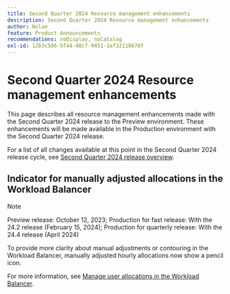 ```yaml
---
title: Second Quarter 2024 Resource management enhancements
description: Second Quarter 2024 Resource management enhancements
author: Nolan
feature: Product Announcements
recommendations: noDisplay, noCatalog
exl-id: 12b3c586-5f44-48cf-9451-1ef32118676f
---
```

# Second Quarter 2024 Resource management enhancements

This page describes all resource management enhancements made with the Second Quarter 2024 release to the Preview environment. These enhancements will be made available in the Production environment with the Second Quarter 2024 release.

For a list of all changes available at this point in the Second Quarter 2024 release cycle, see [Second Quarter 2024 release overview](/help/quicksilver/product-announcements/product-releases/24-q2-release-activity/24-q2-release-overview.md).

## Indicator for manually adjusted allocations in the Workload Balancer

>[!NOTE]
>
>Preview release: October 12, 2023; Production for fast release: With the 24.2 release (February 15, 2024); Production for quarterly release: With the 24.4 release (April 2024)

To provide more clarity about manual adjustments or contouring in the Workload Balancer, manually adjusted hourly allocations now show a pencil icon.

For more information, see [Manage user allocations in the Workload Balancer](/help/quicksilver/resource-mgmt/workload-balancer/manage-user-allocations-workload-balancer.md).
